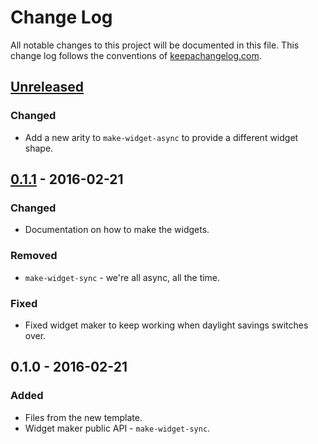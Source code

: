 # Change Log
All notable changes to this project will be documented in this file. This change log follows the conventions of [keepachangelog.com](http://keepachangelog.com/).

## [Unreleased]
### Changed
- Add a new arity to `make-widget-async` to provide a different widget shape.

## [0.1.1] - 2016-02-21
### Changed
- Documentation on how to make the widgets.

### Removed
- `make-widget-sync` - we're all async, all the time.

### Fixed
- Fixed widget maker to keep working when daylight savings switches over.

## 0.1.0 - 2016-02-21
### Added
- Files from the new template.
- Widget maker public API - `make-widget-sync`.

[Unreleased]: https://github.com/your-name/exercise3/compare/0.1.1...HEAD
[0.1.1]: https://github.com/your-name/exercise3/compare/0.1.0...0.1.1

